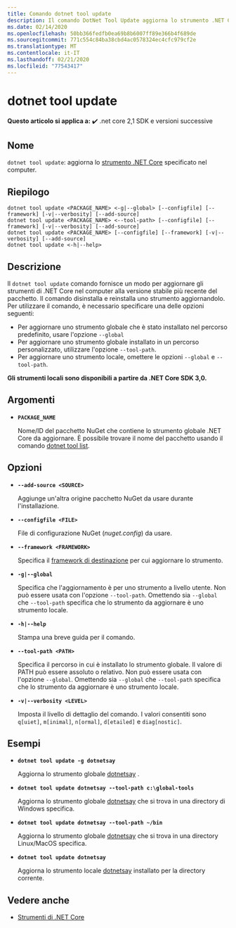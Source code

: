 ```yaml
---
title: Comando dotnet tool update
description: Il comando DotNet Tool Update aggiorna lo strumento .NET Core specificato nel computer.
ms.date: 02/14/2020
ms.openlocfilehash: 50bb366fedfb0ea69b8b6007ff89e366b4f689de
ms.sourcegitcommit: 771c554c84ba38cbd4ac0578324ec4cfc979cf2e
ms.translationtype: MT
ms.contentlocale: it-IT
ms.lasthandoff: 02/21/2020
ms.locfileid: "77543417"
---
```

# <a name="dotnet-tool-update"></a>dotnet tool update

**Questo articolo si applica a:** ✔️ .net core 2,1 SDK e versioni successive

## <a name="name"></a>Nome

`dotnet tool update`: aggiorna lo [strumento .NET Core](global-tools.md) specificato nel computer.

## <a name="synopsis"></a>Riepilogo

```dotnetcli
dotnet tool update <PACKAGE_NAME> <-g|--global> [--configfile] [--framework] [-v|--verbosity] [--add-source]
dotnet tool update <PACKAGE_NAME> <--tool-path> [--configfile] [--framework] [-v|--verbosity] [--add-source]
dotnet tool update <PACKAGE_NAME> [--configfile] [--framework] [-v|--verbosity] [--add-source]
dotnet tool update <-h|--help>
```

## <a name="description"></a>Descrizione

Il `dotnet tool update` comando fornisce un modo per aggiornare gli strumenti di .NET Core nel computer alla versione stabile più recente del pacchetto. Il comando disinstalla e reinstalla uno strumento aggiornandolo. Per utilizzare il comando, è necessario specificare una delle opzioni seguenti:

* Per aggiornare uno strumento globale che è stato installato nel percorso predefinito, usare l'opzione `--global`
* Per aggiornare uno strumento globale installato in un percorso personalizzato, utilizzare l'opzione `--tool-path`.
* Per aggiornare uno strumento locale, omettere le opzioni `--global` e `--tool-path`.

**Gli strumenti locali sono disponibili a partire da .NET Core SDK 3,0.**

## <a name="arguments"></a>Argomenti

- **`PACKAGE_NAME`**

  Nome/ID del pacchetto NuGet che contiene lo strumento globale .NET Core da aggiornare. È possibile trovare il nome del pacchetto usando il comando [dotnet tool list](dotnet-tool-list.md).

## <a name="options"></a>Opzioni

- **`--add-source <SOURCE>`**

  Aggiunge un'altra origine pacchetto NuGet da usare durante l'installazione.

- **`--configfile <FILE>`**

  File di configurazione NuGet (*nuget.config*) da usare.

- **`--framework <FRAMEWORK>`**

  Specifica il [framework di destinazione](../../standard/frameworks.md) per cui aggiornare lo strumento.

- **`-g|--global`**

  Specifica che l'aggiornamento è per uno strumento a livello utente. Non può essere usata con l'opzione `--tool-path`. Omettendo sia `--global` che `--tool-path` specifica che lo strumento da aggiornare è uno strumento locale. 

- **`-h|--help`**

  Stampa una breve guida per il comando.

- **`--tool-path <PATH>`**

  Specifica il percorso in cui è installato lo strumento globale. Il valore di PATH può essere assoluto o relativo. Non può essere usata con l'opzione `--global`. Omettendo sia `--global` che `--tool-path` specifica che lo strumento da aggiornare è uno strumento locale. 

- **`-v|--verbosity <LEVEL>`**

  Imposta il livello di dettaglio del comando. I valori consentiti sono `q[uiet]`, `m[inimal]`, `n[ormal]`, `d[etailed]` e `diag[nostic]`.

## <a name="examples"></a>Esempi

- **`dotnet tool update -g dotnetsay`**

  Aggiorna lo strumento globale [dotnetsay](https://www.nuget.org/packages/dotnetsay/) .

- **`dotnet tool update dotnetsay --tool-path c:\global-tools`**

  Aggiorna lo strumento globale [dotnetsay](https://www.nuget.org/packages/dotnetsay/) che si trova in una directory di Windows specifica.

- **`dotnet tool update dotnetsay --tool-path ~/bin`**

  Aggiorna lo strumento globale [dotnetsay](https://www.nuget.org/packages/dotnetsay/) che si trova in una directory Linux/MacOS specifica.

- **`dotnet tool update dotnetsay`**

  Aggiorna lo strumento locale [dotnetsay](https://www.nuget.org/packages/dotnetsay/) installato per la directory corrente.

## <a name="see-also"></a>Vedere anche

- [Strumenti di .NET Core](global-tools.md)

